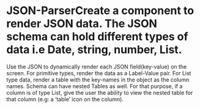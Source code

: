 # JSON-ParserCreate a component to render JSON data. The JSON schema can hold different types of data i.e Date, string, number, List.
Use the JSON to dynamically render each JSON field(key-value) on the screen.
For primitive types, render the data as a Label-Value pair.
For List type data, render a table with the key-names in the object as the column names.
Schema can have nested Tables as well. 
For that purpose, if a column is of type List, give the user the ability to view the nested table for that column (e.g: a ‘table’ icon on the column).

